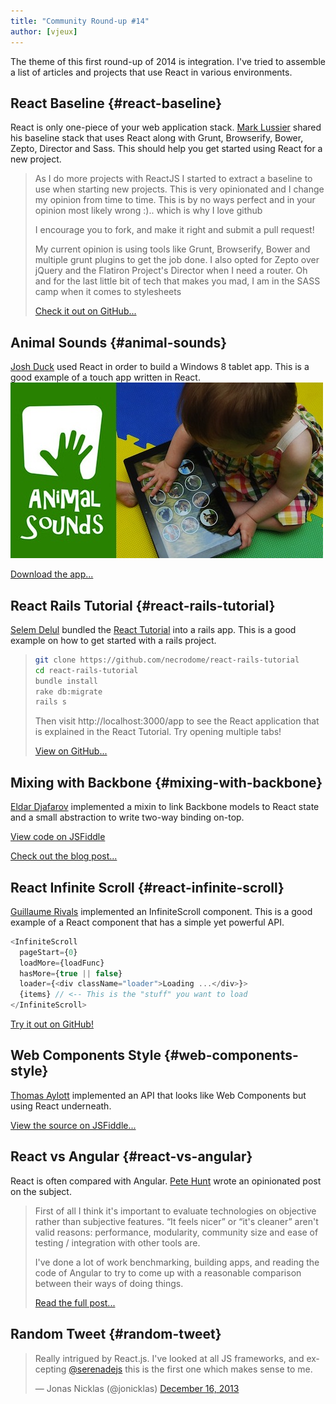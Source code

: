 ```yaml
---
title: "Community Round-up #14"
author: [vjeux]
---
```


The theme of this first round-up of 2014 is integration. I've tried to assemble a list of articles and projects that use React in various environments.

## React Baseline {#react-baseline}

React is only one-piece of your web application stack. [Mark Lussier](https://github.com/intabulas) shared his baseline stack that uses React along with Grunt, Browserify, Bower, Zepto, Director and Sass. This should help you get started using React for a new project.

> As I do more projects with ReactJS I started to extract a baseline to use when starting new projects. This is very opinionated and I change my opinion from time to time. This is by no ways perfect and in your opinion most likely wrong :).. which is why I love github
>
> I encourage you to fork, and make it right and submit a pull request!
>
> My current opinion is using tools like Grunt, Browserify, Bower and multiple grunt plugins to get the job done. I also opted for Zepto over jQuery and the Flatiron Project's Director when I need a router. Oh and for the last little bit of tech that makes you mad, I am in the SASS camp when it comes to stylesheets
>
> [Check it out on GitHub...](https://github.com/intabulas/reactjs-baseline)


## Animal Sounds {#animal-sounds}

[Josh Duck](http://joshduck.com/) used React in order to build a Windows 8 tablet app. This is a good example of a touch app written in React.
[![](../images/blog/animal-sounds.jpg)](http://apps.microsoft.com/windows/en-us/app/baby-play-animal-sounds/9280825c-2ed9-41c0-ba38-aa9a5b890bb9)

[Download the app...](http://apps.microsoft.com/windows/en-us/app/baby-play-animal-sounds/9280825c-2ed9-41c0-ba38-aa9a5b890bb9)


## React Rails Tutorial {#react-rails-tutorial}

[Selem Delul](http://selem.im) bundled the [React Tutorial](/tutorial/tutorial.html) into a rails app. This is a good example on how to get started with a rails project.

> ```sh
> git clone https://github.com/necrodome/react-rails-tutorial
> cd react-rails-tutorial
> bundle install
> rake db:migrate
> rails s
> ```
> Then visit http://localhost:3000/app to see the React application that is explained in the React Tutorial. Try opening multiple tabs!
>
> [View on GitHub...](https://github.com/necrodome/react-rails-tutorial)

## Mixing with Backbone {#mixing-with-backbone}

[Eldar Djafarov](http://eldar.djafarov.com/) implemented a mixin to link Backbone models to React state and a small abstraction to write two-way binding on-top.

[View code on JSFiddle](http://jsfiddle.net/djkojb/qZf48/13/)

[Check out the blog post...](http://eldar.djafarov.com/2013/11/reactjs-mixing-with-backbone/)


## React Infinite Scroll {#react-infinite-scroll}

[Guillaume Rivals](https://twitter.com/guillaumervls) implemented an InfiniteScroll component. This is a good example of a React component that has a simple yet powerful API.

```javascript
<InfiniteScroll
  pageStart={0}
  loadMore={loadFunc}
  hasMore={true || false}
  loader={<div className="loader">Loading ...</div>}>
  {items} // <-- This is the "stuff" you want to load
</InfiniteScroll>
```

[Try it out on GitHub!](https://github.com/guillaumervls/react-infinite-scroll)


## Web Components Style {#web-components-style}

[Thomas Aylott](http://subtlegradient.com/) implemented an API that looks like Web Components but using React underneath.

[View the source on JSFiddle...](http://jsfiddle.net/SubtleGradient/ue2Aa)

## React vs Angular {#react-vs-angular}

React is often compared with Angular. [Pete Hunt](http://skulbuny.com/2013/10/31/react-vs-angular/) wrote an opinionated post on the subject.

> First of all I think it's important to evaluate technologies on objective rather than subjective features. “It feels nicer” or “it's cleaner” aren't valid reasons: performance, modularity, community size and ease of testing / integration with other tools are.
>
> I've done a lot of work benchmarking, building apps, and reading the code of Angular to try to come up with a reasonable comparison between their ways of doing things.
>
> [Read the full post...](http://skulbuny.com/2013/10/31/react-vs-angular/)



## Random Tweet {#random-tweet}

<div><blockquote class="twitter-tweet" lang="en"><p>Really intrigued by React.js. I&#39;ve looked at all JS frameworks, and excepting <a href="https://twitter.com/serenadejs">@serenadejs</a> this is the first one which makes sense to me.</p>&mdash; Jonas Nicklas (@jonicklas) <a href="https://twitter.com/jonicklas/statuses/412640708755869696">December 16, 2013</a></blockquote></div>
